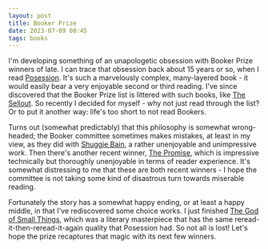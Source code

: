 ```yaml
---
layout: post 
title: Booker Prize
date: 2023-07-09 08:45
tags: books
---
```


I'm developing something of an unapologetic obsession with Booker Prize winners of late. I can trace that obsession back about 15 years or so, when I read [Posession](https://bookshop.org/p/books/possession-a-s-byatt/6726060?ean=9780679735908). It's such a marvelously complex, many-layered book - it would easily bear a very enjoyable second or third reading. I've since discovered that the Booker Prize list is littered with such books, like [The Sellout](https://bookshop.org/p/books/the-sellout-paul-beatty/7419862?ean=9781250808240). So recently I decided for myself - why not just read through the list? Or to put it another way: life's too short to not read Bookers.

<!--more-->

Turns out (somewhat predictably) that this philosophy is somewhat wrong-headed; the Booker committee sometimes makes mistakes, at least in my view, as they did with [Shuggie Bain](https://bookshop.org/p/books/shuggie-bain-a-novel-booker-prize-winner-douglas-stuart/18430404?ean=9780802148506), a rather unenjoyable and unimpressive work. Then there's another recent winner, [The Promise](https://bookshop.org/p/books/the-promise-a-novel-booker-prize-winner-damon-galgut/15042703?ean=9781609456580), which is impressive technically but thoroughly unenjoyable in terms of reader experience. It's somewhat distressing to me that these are both recent winners - I hope the committee is not taking some kind of disastrous turn towards miserable reading.

Fortunately the story has a somewhat happy ending, or at least a happy middle, in that I've rediscovered some choice works. I just finished [The God of Small Things](https://bookshop.org/p/books/the-god-of-small-things-arundhati-roy/11732546?ean=9780812979657), which was a literary masterpiece that has the same reread-it-then-reread-it-again quality that Posession had. So not all is lost! Let's hope the prize recaptures that magic with its next few winners.